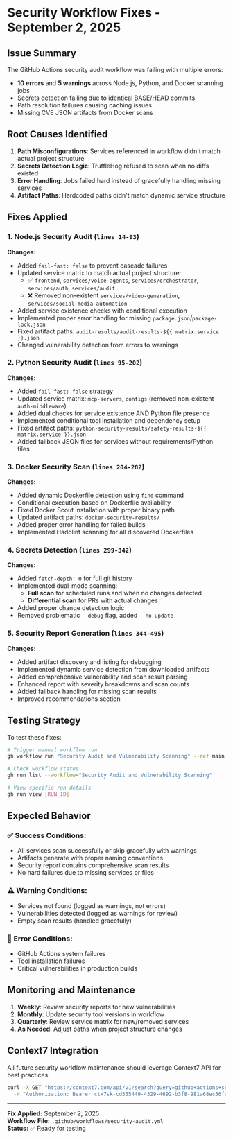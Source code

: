 # Security Workflow Fixes - September 2, 2025

## Issue Summary

The GitHub Actions security audit workflow was failing with multiple errors:
- **10 errors** and **5 warnings** across Node.js, Python, and Docker scanning jobs
- Secrets detection failing due to identical BASE/HEAD commits
- Path resolution failures causing caching issues
- Missing CVE JSON artifacts from Docker scans

## Root Causes Identified

1. **Path Misconfigurations**: Services referenced in workflow didn't match actual project structure
2. **Secrets Detection Logic**: TruffleHog refused to scan when no diffs existed
3. **Error Handling**: Jobs failed hard instead of gracefully handling missing services
4. **Artifact Paths**: Hardcoded paths didn't match dynamic service structure

## Fixes Applied

### 1. Node.js Security Audit (`lines 14-93`)

**Changes:**
- Added `fail-fast: false` to prevent cascade failures
- Updated service matrix to match actual project structure:
  - ✅ `frontend`, `services/voice-agents`, `services/orchestrator`, `services/auth`, `services/audit`
  - ❌ Removed non-existent `services/video-generation`, `services/social-media-automation`
- Added service existence checks with conditional execution
- Implemented proper error handling for missing `package.json`/`package-lock.json`
- Fixed artifact paths: `audit-results/audit-results-${{ matrix.service }}.json`
- Changed vulnerability detection from errors to warnings

### 2. Python Security Audit (`lines 95-202`)

**Changes:**
- Added `fail-fast: false` strategy
- Updated service matrix: `mcp-servers`, `configs` (removed non-existent `auth-middleware`)
- Added dual checks for service existence AND Python file presence
- Implemented conditional tool installation and dependency setup
- Fixed artifact paths: `python-security-results/safety-results-${{ matrix.service }}.json`
- Added fallback JSON files for services without requirements/Python files

### 3. Docker Security Scan (`lines 204-282`)

**Changes:**
- Added dynamic Dockerfile detection using `find` command
- Conditional execution based on Dockerfile availability
- Fixed Docker Scout installation with proper binary path
- Updated artifact paths: `docker-security-results/`
- Added proper error handling for failed builds
- Implemented Hadolint scanning for all discovered Dockerfiles

### 4. Secrets Detection (`lines 299-342`)

**Changes:**
- Added `fetch-depth: 0` for full git history
- Implemented dual-mode scanning:
  - **Full scan** for scheduled runs and when no changes detected
  - **Differential scan** for PRs with actual changes
- Added proper change detection logic
- Removed problematic `--debug` flag, added `--no-update`

### 5. Security Report Generation (`lines 344-495`)

**Changes:**
- Added artifact discovery and listing for debugging
- Implemented dynamic service detection from downloaded artifacts
- Added comprehensive vulnerability and scan result parsing
- Enhanced report with severity breakdowns and scan counts
- Added fallback handling for missing scan results
- Improved recommendations section

## Testing Strategy

To test these fixes:

```bash
# Trigger manual workflow run
gh workflow run "Security Audit and Vulnerability Scanning" --ref main

# Check workflow status
gh run list --workflow="Security Audit and Vulnerability Scanning"

# View specific run details
gh run view [RUN_ID]
```

## Expected Behavior

### ✅ Success Conditions:
- All services scan successfully or skip gracefully with warnings
- Artifacts generate with proper naming conventions
- Security report contains comprehensive scan results
- No hard failures due to missing services or files

### ⚠️ Warning Conditions:
- Services not found (logged as warnings, not errors)
- Vulnerabilities detected (logged as warnings for review)
- Empty scan results (handled gracefully)

### 🔴 Error Conditions:
- GitHub Actions system failures
- Tool installation failures
- Critical vulnerabilities in production builds

## Monitoring and Maintenance

1. **Weekly**: Review security reports for new vulnerabilities
2. **Monthly**: Update security tool versions in workflow
3. **Quarterly**: Review service matrix for new/removed services
4. **As Needed**: Adjust paths when project structure changes

## Context7 Integration

All future security workflow maintenance should leverage Context7 API for best practices:

```bash
curl -X GET "https://context7.com/api/v1/search?query=github+actions+security+workflows" \
  -H "Authorization: Bearer ctx7sk-cd355449-4329-4692-b3f8-981a68ec56fe"
```

---

**Fix Applied:** September 2, 2025  
**Workflow File:** `.github/workflows/security-audit.yml`  
**Status:** ✅ Ready for testing